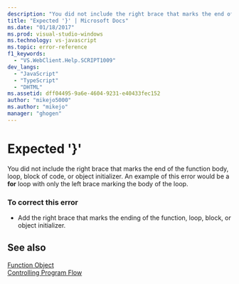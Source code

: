 ```yaml
---
description: "You did not include the right brace that marks the end of the function body, loop, block of code, or object initializer."
title: "Expected '}' | Microsoft Docs"
ms.date: "01/18/2017"
ms.prod: visual-studio-windows
ms.technology: vs-javascript
ms.topic: error-reference
f1_keywords: 
  - "VS.WebClient.Help.SCRIPT1009"
dev_langs: 
  - "JavaScript"
  - "TypeScript"
  - "DHTML"
ms.assetid: dff04495-9a6e-4604-9231-e40433fec152
author: "mikejo5000"
ms.author: "mikejo"
manager: "ghogen"
---
```

# Expected '}'
You did not include the right brace that marks the end of the function body, loop, block of code, or object initializer. An example of this error would be a **for** loop with only the left brace marking the body of the loop.  
  
### To correct this error  
  
- Add the right brace that marks the ending of the function, loop, block, or object initializer.  
  
## See also  
 [Function Object](https://developer.mozilla.org/docs/Web/JavaScript/Reference/Global_Objects/Function)   
 [Controlling Program Flow](https://developer.mozilla.org/docs/Web/JavaScript/Guide/Control_flow_and_error_handling)
